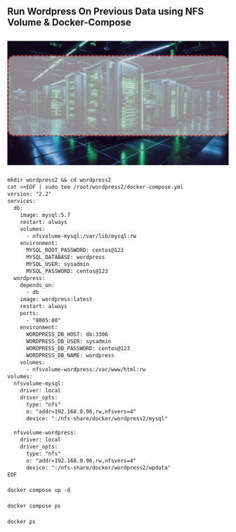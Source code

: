 ## Run Wordpress On Previous Data using NFS Volume & Docker-Compose 
![WordPressOnDocker](https://github.com/SumonPaul18/RunWordPressOnDocker/blob/main/WordPressOnDocker.gif)
---
####
    mkdir wordpress2 && cd wordpress2
    cat <<EOF | sudo tee /root/wordpress2/docker-compose.yml
    version: "2.2"
    services:
      db:
        image: mysql:5.7
        restart: always
        volumes:
          - nfsvolume-mysql:/var/lib/mysql:rw
        environment:
          MYSQL_ROOT_PASSWORD: centos@123
          MYSQL_DATABASE: wordpress
          MYSQL_USER: sysadmin
          MYSQL_PASSWORD: centos@123
      wordpress:
        depends_on:
          - db
        image: wordpress:latest
        restart: always
        ports:
          - "8005:80"
        environment:
          WORDPRESS_DB_HOST: db:3306
          WORDPRESS_DB_USER: sysadmin
          WORDPRESS_DB_PASSWORD: centos@123
          WORDPRESS_DB_NAME: wordpress
        volumes:
          - nfsvolume-wordpress:/var/www/html:rw
    volumes:
      nfsvolume-mysql:
        driver: local
        driver_opts:
          type: "nfs"
          o: "addr=192.168.0.96,rw,nfsvers=4"
          device: ":/nfs-share/docker/wordpress2/mysql"

      nfsvolume-wordpress:
        driver: local
        driver_opts:
          type: "nfs"
          o: "addr=192.168.0.96,rw,nfsvers=4"
          device: ":/nfs-share/docker/wordpress2/wpdata"
    EOF
####
    docker compose up -d
####
    docker compose ps
####
    docker ps
